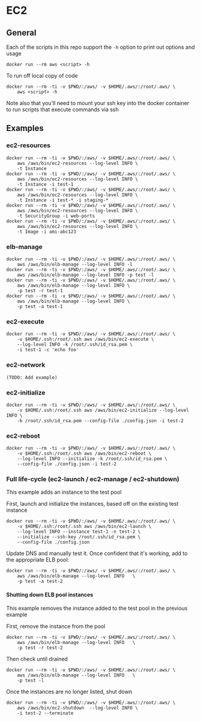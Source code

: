 # EC2

## General

Each of the scripts in this repo support the `-h` option to print out options
and usage

    docker run --rm aws <script> -h

To run off local copy of code

    docker run --rm -ti -v $PWD/:/aws/ -v $HOME/.aws/:/root/.aws/ \
        aws <script> -h

Note also that you'll need to mount your ssh key into the docker container
to run scripts that execute commands via ssh


## Examples

### ec2-resources

    docker run --rm -ti -v $PWD/:/aws/ -v $HOME/.aws/:/root/.aws/ \
        aws /aws/bin/ec2-resources --log-level INFO \
        -t Instance
    docker run --rm -ti -v $PWD/:/aws/ -v $HOME/.aws/:/root/.aws/ \
        aws /aws/bin/ec2-resources --log-level INFO \
        -t Instance -i test-1
    docker run --rm -ti -v $PWD/:/aws/ -v $HOME/.aws/:/root/.aws/ \
        aws /aws/bin/ec2-resources --log-level INFO \
        -t Instance -i test-* -i staging-*
    docker run --rm -ti -v $PWD/:/aws/ -v $HOME/.aws/:/root/.aws/ \
        aws /aws/bin/ec2-resources --log-level INFO \
        -t SecurityGroup -i web-ports
    docker run --rm -ti -v $PWD/:/aws/ -v $HOME/.aws/:/root/.aws/ \
        aws /aws/bin/ec2-resources --log-level INFO \
        -t Image -i ami-abc123

### elb-manage

    docker run --rm -ti -v $PWD/:/aws/ -v $HOME/.aws/:/root/.aws/ \
        aws /aws/bin/elb-manage --log-level INFO -l
    docker run --rm -ti -v $PWD/:/aws/ -v $HOME/.aws/:/root/.aws/ \
        aws /aws/bin/elb-manage --log-level INFO -p test -l
    docker run --rm -ti -v $PWD/:/aws/ -v $HOME/.aws/:/root/.aws/ \
        aws /aws/bin/elb-manage --log-level INFO \
        -p test -r test-1
    docker run --rm -ti -v $PWD/:/aws/ -v $HOME/.aws/:/root/.aws/ \
        aws /aws/bin/elb-manage --log-level INFO \
        -p test -a test-1

### ec2-execute

    docker run --rm -ti -v $PWD/:/aws/ -v $HOME/.aws/:/root/.aws/ \
        -v $HOME/.ssh:/root/.ssh aws /aws/bin/ec2-execute \
        --log-level INFO -k /root/.ssh/id_rsa.pem \
        -i test-1 -c 'echo foo'

### ec2-network

    (TODO: Add example)

### ec2-initialize

    docker run --rm -ti -v $PWD/:/aws/ -v $HOME/.aws/:/root/.aws/ \
        -v $HOME/.ssh:/root/.ssh aws /aws/bin/ec2-initialize --log-level INFO \
        -k /root/.ssh/id_rsa.pem --config-file ./config.json -i test-2

### ec2-reboot

    docker run --rm -ti -v $PWD/:/aws/ -v $HOME/.aws/:/root/.aws/ \
        -v $HOME/.ssh:/root/.ssh aws /aws/bin/ec2-reboot \
        --log-level INFO --initialize -k /root/.ssh/id_rsa.pem \
        --config-file ./config.json -i test-2



### Full life-cycle (ec2-launch / ec2-manage / ec2-shutdown)

This example adds an instance to the test pool

First, launch and initialize the instances, based off on the existing test instance

    docker run --rm -ti -v $PWD/:/aws/ -v $HOME/.aws/:/root/.aws/ \
        -v $HOME/.ssh:/root/.ssh aws /aws/bin/ec2-launch \
        --log-level INFO --instance test-1 -n test-2 \
        --initialize --ssh-key /root/.ssh/id_rsa.pem \
        --config-file ./config.json

Update DNS and manually test it.  Once confident that it's working, add to the
appropriate ELB pool:

    docker run --rm -ti -v $PWD/:/aws/ -v $HOME/.aws/:/root/.aws/ \
        aws /aws/bin/elb-manage --log-level INFO   \
        -p test -a test-2

#### Shutting down ELB pool instances

This example removes the instance added to the test pool in the previous example

First, remove the instance from the pool

    docker run --rm -ti -v $PWD/:/aws/ -v $HOME/.aws/:/root/.aws/ \
        aws /aws/bin/elb-manage --log-level INFO   \
        -p test -r test-2

Then check until drained

    docker run --rm -ti -v $PWD/:/aws/ -v $HOME/.aws/:/root/.aws/ \
        aws /aws/bin/elb-manage --log-level INFO   \
        -p test -l

Once the instances are no longer listed, shut down

    docker run --rm -ti -v $PWD/:/aws/ -v $HOME/.aws/:/root/.aws/ \
        aws /aws/bin/ec2-shutdown  --log-level INFO \
        -i test-2 --terminate
